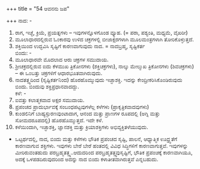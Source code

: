 +++
title = "54 ಆವನನು ಜಪ"

+++
ನಾದ: -  
1. ರಾಗ, ಇಚ್ಛೆ, ಕ್ರಿಯೆ, ಪ್ರಯತ್ನಗಳು – ಇವುಗಳನ್ನೊಳಗೊಂಡ ವ್ಯೂಹ. (= ಪರಾ, ಪಶ್ಯಂತಿ, ಮಧ್ಯಮೆ, ವೈಖರೀ)  
2. ಮೂಲಾಧಾರದಲ್ಲಿರುವ ಓಂಕಾರವು ಉಳಿದ ಚಕ್ರಗಳಲ್ಲಿ ಬೀಜಾಕ್ಷರಗಳಾಗಿ ಮೂಲಮಂತ್ರಗಳಾಗಿ ತೋರಿಕೊಳ್ಳುತ್ತದೆ.  
3.  ಶಕ್ತಿಯಿಂದ ಉದ್ಭವಿಸಿ ಸೃಷ್ಟಿಗೆ ಕಾರಣವಾಗುವುದು ನಾದ. = ನಾದಬ್ರಹ್ಮ, ಸೃಷ್ಟಿಕರ್ತ  
ಬಿಂದು: -  
1. ಮೂಲಾಧಾರವೇ ಮೊದಲಾದ ಆರು ಚಕ್ರಗಳ ಸಮುದಾಯ.  
2. ಶ್ರೀಚಕ್ರದಲ್ಲಿರುವ ಐದು ಕೆಳಮುಖ ತ್ರಿಕೋನಗಳು (ಶಕ್ತಿಚಕ್ರಗಳು), ನಾಲ್ಕು ಮೇಲ್ಮುಖ ತ್ರಿಕೋನಗಳು (ಶಿವಚಕ್ರಗಳು) – ಈ ಒಂಬತ್ತು ಚಕ್ರಗಳಿಗೆ ಆಧಾರಭೂತವಾಗಿರುವುದು.  
3. ನಾದತತ್ತ್ವದಿಂದ (ಸೃಷ್ಟಿಕರ್ತನಿಂದ) ಹೊರಹೊಮ್ಮುವುದು ಇಚ್ಛಾಶಕ್ತಿ.  ಇದನ್ನು ಕೇಂದ್ರೀಕರಿಸಿಕೊಂಡಿರುವುದು ಬಿಂದು.  ಬಿಂದುವು ಶಕ್ತಿಪ್ರಧಾನವಾದದ್ದು.    
ಕಳೆ: -   
1. ಐವತ್ತು ಕಲಾತ್ಮಕವಾದ ಅಕ್ಷರ ಸಮುದಾಯ.  
2. ಪ್ರಪಂಚದ ಪ್ರಾದುರ್ಭಾವಕ್ಕೆ ಸಂಬಂಧಪಟ್ಟವುಗಳೆಲ್ಲ ಕಳೆಗಳು (ಪ್ರಾಕೃತ್ರಿಕವಾದವುಗಳು)  
3. ಕುಂಡಲಿನಿಗೆ ಬಾಹ್ಯಸ್ಫುರಣವುಂಟಾದಾಗ, ಆನಂದ ಮತ್ತು ಪ್ರಾಣಗಳ ರೂಪದಲ್ಲಿ (ಅಗ್ನಿ ಮತ್ತು ಸೋಮದರೂಪದಲ್ಲಿ) ಹೊರಹೊಮ್ಮುತ್ತದೆ.  ಇದೇ ಕಳೆ.    
4.  ಕಳೆಯಿಂದಾಗಿ, ಇಚ್ಛಾಶಕ್ತಿ, ಜ್ಞಾನಶಕ್ತಿ ಮತ್ತು ಕ್ರಿಯಾಶಕ್ತಿಗಳು ಅಭಿವ್ಯಕ್ತಿತಳೆಯುವುದು.  
- ಒಟ್ಟರ್ಥದಲ್ಲಿ, ನಾದ, ಬಿಂದು ಮತ್ತು ಕಳೆಗಳು ಭೌತಿಕ ಪ್ರಪಂಚದ ಸೃಷ್ಟಿ, ಪಾಲನೆ, ಆಧ್ಯಾತ್ಮಿಕ ಊಧ್ರ್ವತೆಗೆ ಕಾರಣವಾಗುವ ಶಕ್ತಿಗಳು. ಇವುಗಳು ಬೇರೆ ಬೇರೆ ಹಂತದಲ್ಲಿ ವಿವಿಧ ಸಿದ್ಧಿಗಳಿಗೆ ಕಾರಣವಾಗುತ್ತವೆ.  ಇವುಗಳನ್ನು ಮೀರಿರುವಂತಹುದು ಪರಬ್ರಹ್ಮತತ್ತ್ವ..ಆದುದರಿಂದ ಪರಬ್ರಹ್ಮತತ್ತ್ವವುಸೃಷ್ಟಿಗೆ, ಭೌತಿಕ ಪ್ರಪಂಚಕ್ಕೆ ಕಾರಣವಾಗಿಯೂ, ಅದಕ್ಕೆ ಒಳಪಡದಿರುವುದರಿಂದ ಅದನ್ನು ನಾದ ಬಿಂದು ಕಳಾತೀತವಾಗಿರುತ್ತವೆ ಎನ್ನಬಹುದು.